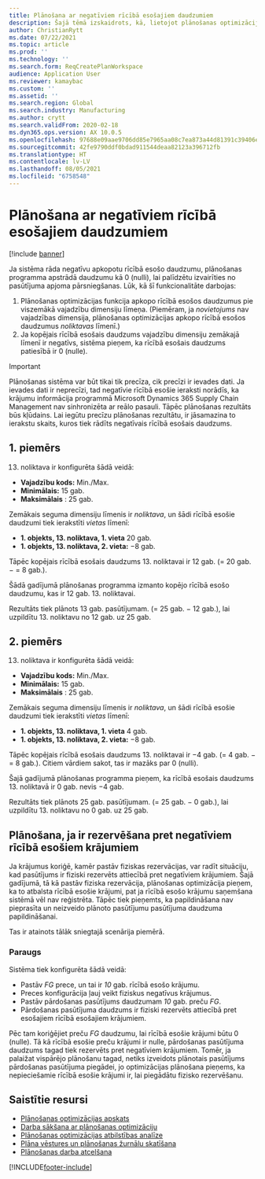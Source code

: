 ```yaml
---
title: Plānošana ar negatīviem rīcībā esošajiem daudzumiem
description: Šajā tēmā izskaidrots, kā, lietojot plānošanas optimizāciju, tiek apstrādāts negatīvs rīcībā esošais daudzums.
author: ChristianRytt
ms.date: 07/22/2021
ms.topic: article
ms.prod: ''
ms.technology: ''
ms.search.form: ReqCreatePlanWorkspace
audience: Application User
ms.reviewer: kamaybac
ms.custom: ''
ms.assetid: ''
ms.search.region: Global
ms.search.industry: Manufacturing
ms.author: crytt
ms.search.validFrom: 2020-02-18
ms.dyn365.ops.version: AX 10.0.5
ms.openlocfilehash: 97688e09aae9706dd85e7965aa08c7ea873a44d81391c39406e2e6367660e0d0
ms.sourcegitcommit: 42fe9790ddf0bdad911544deaa82123a396712fb
ms.translationtype: HT
ms.contentlocale: lv-LV
ms.lasthandoff: 08/05/2021
ms.locfileid: "6758548"
---
```

# <a name="planning-with-negative-on-hand-quantities"></a>Plānošana ar negatīviem rīcībā esošajiem daudzumiem

[!include [banner](../../includes/banner.md)]

Ja sistēma rāda negatīvu apkopotu rīcībā esošo daudzumu, plānošanas programma apstrādā daudzumu kā 0 (nulli), lai palīdzētu izvairīties no pasūtījuma apjoma pārsniegšanas. Lūk, kā šī funkcionalitāte darbojas:

1. Plānošanas optimizācijas funkcija apkopo rīcībā esošos daudzumus pie viszemākā vajadzību dimensiju līmeņa. (Piemēram, ja *novietojums* nav vajadzības dimensija, plānošanas optimizācijas apkopo rīcībā esošos daudzumus *noliktavas* līmenī.)
1. Ja kopējais rīcībā esošais daudzums vajadzību dimensiju zemākajā līmenī ir negatīvs, sistēma pieņem, ka rīcībā esošais daudzums patiesībā ir 0 (nulle).

> [!IMPORTANT]
> Plānošanas sistēma var būt tikai tik precīza, cik precīzi ir ievades dati. Ja ievades dati ir neprecīzi, tad negatīvie rīcībā esošie ieraksti norādīs, ka krājumu informācija programmā Microsoft Dynamics 365 Supply Chain Management nav sinhronizēta ar reālo pasauli. Tāpēc plānošanas rezultāts būs kļūdains. Lai iegūtu precīzu plānošanas rezultātu, ir jāsamazina to ierakstu skaits, kuros tiek rādīts negatīvais rīcībā esošais daudzums.

## <a name="example-1"></a>1. piemērs

13. noliktava ir konfigurēta šādā veidā:

- **Vajadzību kods:** Min./Max.
- **Minimālais:** 15 gab.
- **Maksimālais** : 25 gab.

Zemākais seguma dimensiju līmenis ir *noliktava*, un šādi rīcībā esošie daudzumi tiek ierakstīti *vietas* līmenī:

- **1. objekts, 13. noliktava, 1. vieta** 20 gab.
- **1. objekts, 13. noliktava, 2. vieta:** &minus;8 gab.

Tāpēc kopējais rīcībā esošais daudzums 13. noliktavai ir 12 gab. (= 20 gab. &minus; = 8 gab.).

Šādā gadījumā plānošanas programma izmanto kopējo rīcībā esošo daudzumu, kas ir 12 gab. 13. noliktavai.

Rezultāts tiek plānots 13 gab. pasūtījumam. (= 25 gab. &minus; 12 gab.), lai uzpildītu 13. noliktavu no 12 gab. uz 25 gab.

## <a name="example-2"></a>2. piemērs

13. noliktava ir konfigurēta šādā veidā:

- **Vajadzību kods:** Min./Max.
- **Minimālais:** 15 gab.
- **Maksimālais** : 25 gab.

Zemākais seguma dimensiju līmenis ir *noliktava*, un šādi rīcībā esošie daudzumi tiek ierakstīti *vietas* līmenī:

- **1. objekts, 13. noliktava, 1. vieta** 4 gab.
- **1. objekts, 13. noliktava, 2. vieta:** &minus;8 gab.

Tāpēc kopējais rīcībā esošais daudzums 13. noliktavai ir &minus;4 gab. (= 4 gab. &minus; = 8 gab.). Citiem vārdiem sakot, tas ir mazāks par 0 (nulli).

Šajā gadījumā plānošanas programma pieņem, ka rīcībā esošais daudzums 13. noliktavā ir 0 gab. nevis &minus;4 gab.

Rezultāts tiek plānots 25 gab. pasūtījumam. (= 25 gab. &minus; 0 gab.), lai uzpildītu 13. noliktavu no 0 gab. uz 25 gab.

## <a name="planning-when-there-is-a-reservation-against-negative-on-hand-inventory"></a>Plānošana, ja ir rezervēšana pret negatīviem rīcībā esošiem krājumiem

Ja krājumus koriģē, kamēr pastāv fiziskas rezervācijas, var radīt situāciju, kad pasūtījums ir fiziski rezervēts attiecībā pret negatīviem krājumiem. Šajā gadījumā, tā kā pastāv fiziska rezervācija, plānošanas optimizācija pieņem, ka to atbalsta rīcībā esošie krājumi, pat ja rīcībā esošo krājumu saņemšana sistēmā vēl nav reģistrēta. Tāpēc tiek pieņemts, ka papildināšana nav pieprasīta un neizveido plānoto pasūtījumu pasūtījuma daudzuma papildināšanai.

Tas ir atainots tālāk sniegtajā scenārija piemērā.

### <a name="example"></a>Paraugs

Sistēma tiek konfigurēta šādā veidā:

- Pastāv *FG* prece, un tai ir *10* gab. rīcībā esošo krājumu.
- Preces konfigurācija ļauj veikt fiziskus negatīvus krājumus.
- Pastāv pārdošanas pasūtījums daudzumam *10* gab. preču *FG*.
- Pārdošanas pasūtījuma daudzums ir fiziski rezervēts attiecībā pret esošajiem rīcībā esošajiem krājumiem.

Pēc tam koriģējiet preču *FG* daudzumu, lai rīcībā esošie krājumi būtu 0 (nulle). Tā kā rīcībā esošie preču krājumi ir nulle, pārdošanas pasūtījuma daudzums tagad tiek rezervēts pret negatīviem krājumiem. Tomēr, ja palaižat vispārējo plānošanu tagad, netiks izveidots plānotais pasūtījums pārdošanas pasūtījuma piegādei, jo optimizācijas plānošana pieņems, ka nepieciešamie rīcībā esošie krājumi ir, lai piegādātu fizisko rezervēšanu.

## <a name="related-resources"></a>Saistītie resursi

- [Plānošanas optimizācijas apskats](planning-optimization-overview.md)
- [Darba sākšana ar plānošanas optimizāciju](get-started.md)
- [Plānošanas optimizācijas atbilstības analīze](planning-optimization-fit-analysis.md)
- [Plāna vēstures un plānošanas žurnālu skatīšana](plan-history-logs.md)
- [Plānošanas darba atcelšana](cancel-planning-job.md)

[!INCLUDE[footer-include](../../../includes/footer-banner.md)]
